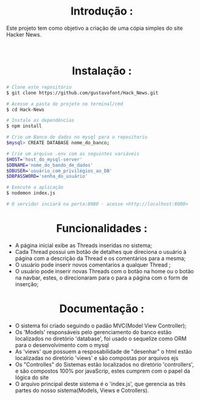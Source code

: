 <h1 align="center"> Introdução : </h1>
<p>Este projeto tem como objetivo a criação de uma cópia simples do site Hacker News. </p>
<br/>
<h1 align="center"> Instalação : </h1>


```bash
# Clone este repositório
$ git clone https://github.com/gustavofont/Hack_News.git

# Acesse a pasta do projeto no terminal/cmd
$ cd Hack-News

# Instale as dependências
$ npm install

# Crie um Banco de dados no mysql para o repositorio
$mysql> CREATE DATABASE nome_do_banco;

# Crie um arquivo .env com as seguintes variáveis
$HOST='host_do_mysql-server'
$DBNAME='nome_do_bando_de_dados'
$DBUSER='usuário_com_privilégios_ao_DB'
$DBPASSWORD='senha_do_usuário'

# Execute a aplicação 
$ nodemon index.js

# O servidor inciará na porta:8080 - acesse <http://localhost:8080>
```
<h1 align="center"> Funcionalidades : </h1>

* A página inicial exibe as Threads inseridas no sistema;
* Cada Thread possui um botão de detalhes que direciona o usuário à página com a descrição da Thread e os comentários para a mesma;
* O usuário pode inserir novos comentarios a qualquer Thread ;
* O usuário pode inserir novas Threads com o botão na home ou o botão na navbar, estes, o direcionaram para o para a página com o form de inserção;

<h1 align="center"> Documentação : </h1>

* O sistema foi criado seguindo o padão MVC(Model View Controller);
* Os 'Models' responsáveis pelo gerenciamento do banco estão localizados no diretório 'database', foi usado o sequelize como ORM para o desenvolvimento com o mysql
* As 'views' que possuem a resposabilidade de "desenhar" o html estão localizadas no diretório 'views' e são compostas por arquivos ejs
* Os "Controlles" do Sistemas estão localizados no diretório 'controllers', e são compostos 100% por javaScrip, estes cumprem com o papel da lógica do site
* O arquivo principal deste sistema é o 'index.js', que gerencia as três partes do nosso sistema(Models, Views e Cotrollers).


